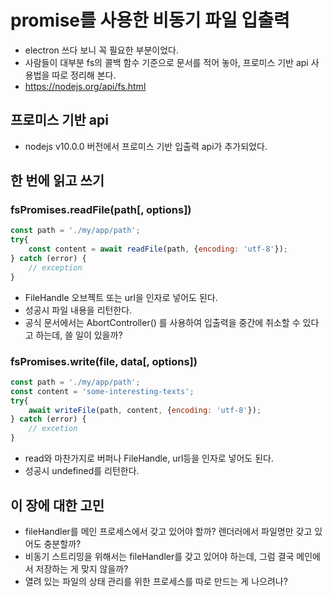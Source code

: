 # promise를 사용한 비동기 파일 입출력
- electron 쓰다 보니 꼭 필요한 부분이었다.
- 사람들이 대부분 fs의 콜백 함수 기준으로 문서를 적어 놓아, 프로미스 기반 api 사용법을 따로 정리해 본다.
- https://nodejs.org/api/fs.html

## 프로미스 기반 api
- nodejs v10.0.0 버전에서 프로미스 기반 입출력 api가 추가되었다.

## 한 번에 읽고 쓰기
### fsPromises.readFile(path[, options])
```javascript
const path = './my/app/path';
try{
    const content = await readFile(path, {encoding: 'utf-8'});
} catch (error) {
    // exception
}
```
- FileHandle 오브젝트 또는 url을 인자로 넣어도 된다.
- 성공시 파일 내용을 리턴한다.
- 공식 문서에서는 AbortController() 를 사용하여 입출력을 중간에 취소할 수 있다고 하는데, 쓸 일이 있을까?

### fsPromises.write(file, data[, options])
```javascript
const path = './my/app/path';
const content = 'some-interesting-texts';
try{ 
    await writeFile(path, content, {encoding: 'utf-8'});
} catch (error) {
    // excetion
}
```
- read와 마찬가지로 버퍼나 FileHandle, url등을 인자로 넣어도 된다.
- 성공시 undefined를 리턴한다.

## 이 장에 대한 고민
- fileHandler를 메인 프로세스에서 갖고 있어야 할까? 렌더러에서 파일명만 갖고 있어도 충분할까?
- 비동기 스트리밍을 위해서는 fileHandler를 갖고 있어야 하는데, 그럼 결국 메인에서 저장하는 게 맞지 않을까? 
- 열려 있는 파일의 상태 관리를 위한 프로세스를 따로 만드는 게 나으려나?

